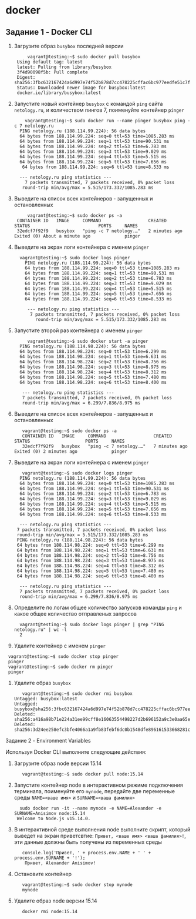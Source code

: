 # docker
## Задание 1 - Docker CLI
1. Загрузите образ `busybox` последней версии
   ```
        vagrant@testing:~$ sudo docker pull busybox
    Using default tag: latest
    latest: Pulling from library/busybox
    3f4d90098f5b: Pull complete
    Digest: sha256:3fbc632167424a6d997e74f52b878d7cc478225cffac6bc977eedfe51c7f4e79
    Status: Downloaded newer image for busybox:latest
    docker.io/library/busybox:latest

   ```
1. Запустите новый контейнер `busybox` с командой `ping` сайта `netology.ru`, и количеством пингов 7, поименуйте контейнер `pinger`
      ```
          vagrant@testing:~$ sudo docker run --name pinger busybox ping -c 7 netology.ru
        PING netology.ru (188.114.99.224): 56 data bytes
        64 bytes from 188.114.99.224: seq=0 ttl=53 time=1085.283 ms
        64 bytes from 188.114.99.224: seq=1 ttl=53 time=90.531 ms
        64 bytes from 188.114.99.224: seq=2 ttl=53 time=6.783 ms
        64 bytes from 188.114.99.224: seq=3 ttl=53 time=9.029 ms
        64 bytes from 188.114.99.224: seq=4 ttl=53 time=5.515 ms
        64 bytes from 188.114.99.224: seq=5 ttl=53 time=7.656 ms
         64 bytes from 188.114.99.224: seq=6 ttl=53 time=8.533 ms

        --- netology.ru ping statistics ---
          7 packets transmitted, 7 packets received, 0% packet loss
         round-trip min/avg/max = 5.515/173.332/1085.283 ms

      ```
1. Выведите на список всех контейнеров - запущенных и остановленных
   ```
        vagrant@testing:~$ sudo docker ps -a
    CONTAINER ID   IMAGE     COMMAND                  CREATED         STATUS                          PORTS     NAMES
    32edcf7f92f9   busybox   "ping -c 7 netology.…"   2 minutes ago   Exited (0) About a minute ago             pinger

   ```
1. Выведите на экран логи контейнера с именем `pinger`
      ```
        vagrant@testing:~$ sudo docker logs pinger
          PING netology.ru (188.114.99.224): 56 data bytes
          64 bytes from 188.114.99.224: seq=0 ttl=53 time=1085.283 ms
          64 bytes from 188.114.99.224: seq=1 ttl=53 time=90.531 ms
          64 bytes from 188.114.99.224: seq=2 ttl=53 time=6.783 ms
          64 bytes from 188.114.99.224: seq=3 ttl=53 time=9.029 ms
          64 bytes from 188.114.99.224: seq=4 ttl=53 time=5.515 ms
          64 bytes from 188.114.99.224: seq=5 ttl=53 time=7.656 ms
          64 bytes from 188.114.99.224: seq=6 ttl=53 time=8.533 ms

           --- netology.ru ping statistics ---
            7 packets transmitted, 7 packets received, 0% packet loss
              round-trip min/avg/max = 5.515/173.332/1085.283 ms

      ```
1. Запустите второй раз контейнера с именем `pinger`
   ```
        vagrant@testing:~$ sudo docker start -a pinger
     PING netology.ru (188.114.98.224): 56 data bytes
     64 bytes from 188.114.98.224: seq=0 ttl=53 time=6.299 ms
     64 bytes from 188.114.98.224: seq=1 ttl=53 time=6.631 ms
     64 bytes from 188.114.98.224: seq=2 ttl=53 time=8.756 ms
     64 bytes from 188.114.98.224: seq=3 ttl=53 time=8.975 ms
     64 bytes from 188.114.98.224: seq=4 ttl=53 time=8.312 ms
     64 bytes from 188.114.98.224: seq=5 ttl=53 time=7.480 ms
     64 bytes from 188.114.98.224: seq=6 ttl=53 time=8.400 ms

      --- netology.ru ping statistics ---
      7 packets transmitted, 7 packets received, 0% packet loss
      round-trip min/avg/max = 6.299/7.836/8.975 ms

   ```
1. Выведите на список всех контейнеров - запущенных и остановленных
   ```
      vagrant@testing:~$ sudo docker ps -a
      CONTAINER ID   IMAGE     COMMAND                  CREATED         STATUS                     PORTS     NAMES
      32edcf7f92f9   busybox   "ping -c 7 netology.…"   7 minutes ago   Exited (0) 2 minutes ago             pinger

   ```
1. Выведите на экран логи контейнера с именем `pinger`
   ```
      vagrant@testing:~$ sudo docker logs pinger
     PING netology.ru (188.114.99.224): 56 data bytes
     64 bytes from 188.114.99.224: seq=0 ttl=53 time=1085.283 ms
     64 bytes from 188.114.99.224: seq=1 ttl=53 time=90.531 ms
     64 bytes from 188.114.99.224: seq=2 ttl=53 time=6.783 ms
     64 bytes from 188.114.99.224: seq=3 ttl=53 time=9.029 ms
     64 bytes from 188.114.99.224: seq=4 ttl=53 time=5.515 ms
     64 bytes from 188.114.99.224: seq=5 ttl=53 time=7.656 ms
     64 bytes from 188.114.99.224: seq=6 ttl=53 time=8.533 ms

     --- netology.ru ping statistics ---
    7 packets transmitted, 7 packets received, 0% packet loss
    round-trip min/avg/max = 5.515/173.332/1085.283 ms
    PING netology.ru (188.114.98.224): 56 data bytes
    64 bytes from 188.114.98.224: seq=0 ttl=53 time=6.299 ms
    64 bytes from 188.114.98.224: seq=1 ttl=53 time=6.631 ms
    64 bytes from 188.114.98.224: seq=2 ttl=53 time=8.756 ms
    64 bytes from 188.114.98.224: seq=3 ttl=53 time=8.975 ms
    64 bytes from 188.114.98.224: seq=4 ttl=53 time=8.312 ms
    64 bytes from 188.114.98.224: seq=5 ttl=53 time=7.480 ms
    64 bytes from 188.114.98.224: seq=6 ttl=53 time=8.400 ms

     --- netology.ru ping statistics ---
     7 packets transmitted, 7 packets received, 0% packet loss
     round-trip min/avg/max = 6.299/7.836/8.975 ms

   ```
1. Определите по логам общее количество запусков команды `ping` и какое общее количество отправленых запросов

   ```
     vagrant@testing:~$ sudo docker logs pinger | grep "PING netology.ru" | wc -l
     2

   ```
1. Удалите контейнер с именем `pinger`
    
```
 vagrant@testing:~$ sudo docker stop pinger
 pinger
 vagrant@testing:~$ sudo docker rm pinger
 pinger

```

1. Удалите образ `busybox`
   
   ```
      vagrant@testing:~$ sudo docker rmi busybox
   Untagged: busybox:latest
   Untagged: busybox@sha256:3fbc632167424a6d997e74f52b878d7cc478225cffac6bc977eedfe51c7f4e79
   Deleted: sha256:a416a98b71e224a31ee99cff8e16063554498227d2b696152a9c3e0aa65e5824
   Deleted: sha256:3d24ee258efc3bfe4066a1a9fb83febf6dc0b1548dfe896161533668281c9f4f

   ```


Задание 2 - Environment Variables

Используя Docker CLI выполните следующие действия:
1. Загрузите образ node версии 15.14
   ```
      vagrant@testing:~$ sudo docker pull node:15.14

   ```
1. Запустите контейнер node в интерактивном режиме подключения терминала, поименуйте его `mynode`, передайте две переменные среды `NAME=<ваше имя>` и `SURNAME=<ваша фамилия>`

    ```
      sudo docker run -it --name mynode -e NAME=Alexander -e SURNAME=Anisimov node:15.14
     Welcome to Node.js v15.14.0.

    ```
1. В интерактивной среде выполнения node выполните скрипт, который выведет на экран приветсвтие: `Привет, <ваше имя> <ваша фамилия>!`, эти данные должны быть получены из переменных среды
   ```
      console.log('Привет, ' + process.env.NAME + ' ' + process.env.SURNAME + '!');
       Привет, Alexander Anisimov!

   ```
1. Остановите контейнер
   ```
      vagrant@testing:~$ sudo docker stop mynode
      mynode

   ```
1. Удалите образ node версии 15.14
   ```
      docker rmi node:15.14

   ```
